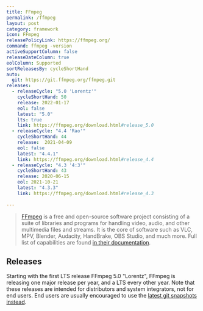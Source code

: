 ```yaml
---
title: FFmpeg
permalink: /ffmpeg
layout: post
category: framework
icon: FFmpeg
releasePolicyLink: https://ffmpeg.org/
command: ffmpeg -version
activeSupportColumn: false
releaseDateColumn: true
eolColumn: Supported
sortReleasesBy: cycleShortHand
auto:
  git: https://git.ffmpeg.org/ffmpeg.git
releases:
  - releaseCycle: "5.0 'Lorentz'"
    cycleShortHand: 50
    release: 2022-01-17
    eol: false
    latest: "5.0"
    lts: true
    link: https://ffmpeg.org/download.html#release_5.0
  - releaseCycle: "4.4 'Rao'"
    cycleShortHand: 44
    release:  2021-04-09
    eol: false
    latest: "4.4.1"
    link: https://ffmpeg.org/download.html#release_4.4
  - releaseCycle: "4.3 '4:3'"
    cycleShortHand: 43
    release: 2020-06-15
    eol: 2021-10-21
    latest: "4.3.3"
    link: https://ffmpeg.org/download.html#release_4.3
    
---
```


> [FFmpeg](https://ffmpeg.org/) is a free and open-source software project consisting of a suite of libraries and programs for handling video, audio, and other multimedia files and streams. It is the core of software such as VLC, MPV, Blender, Audacity, HandBrake, OBS Studio, and much more. Full list of capabilities are found [in their documentation](https://ffmpeg.org/ffmpeg.html).


## Releases

Starting with the first LTS release FFmpeg 5.0 "Lorentz", FFmpeg is releasing one major release per year, and a LTS every other year.  Note that these releases are intended for distributors and system integrators, not for end users. End users are usually encouraged to use the [latest git snapshots instead](https://ffmpeg.org/download.html). 

